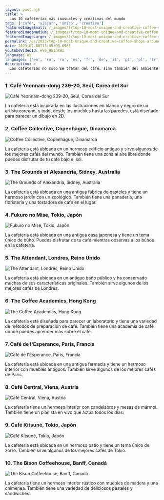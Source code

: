 ```yaml
---
layout: post.njk
title: >
  Las 10 cafeterías más inusuales y creativas del mundo
tags: ['café', 'viajar', 'único', 'creativo']
featuredImageSmall: /_images/t/top-10-most-unique-and-creative-coffee-shops-around-the-world-cover-es-small.webp
featuredImageMedium: /_images/t/top-10-most-unique-and-creative-coffee-shops-around-the-world-cover-es-medium.webp
featuredImageLarge: /_images/t/top-10-most-unique-and-creative-coffee-shops-around-the-world-cover-es-large.webp
permalink: /es/2023/top-10-most-unique-and-creative-coffee-shops-around-the-world.html
date: 2023-07-08T13:05:09.698Z
youtubeVideoId: eVe_9GIpXWI
language: es
languages: ['en', 'ru', 'ro', 'es', 'fr', 'de', 'it', 'pt', 'pl', 'tr']
description: >
  Las cafeterías no solo se tratan del café, sino también del ambiente y la experiencia. Aquí están algunas de las cafeterías más únicas y creativas del mundo que son una visita obligada para todos los amantes del café.
---
```


### 1. Café Yeonnam-dong 239-20, Seúl, Corea del Sur

![Café Yeonnam-dong 239-20, Seúl, Corea del Sur](/_images/9/96fa03beae9a16e425426ea40d839775-medium.webp)

La cafetería está inspirada en las ilustraciones en blanco y negro de un artista coreano, y todo, desde los muebles hasta las paredes, está diseñado para parecer un dibujo en 2D.

### 2. Coffee Collective, Copenhague, Dinamarca

![Coffee Collective, Copenhague, Dinamarca](/_images/4/4a85f62568339c7370ac280ccd7f6caf-medium.webp)

La cafetería está ubicada en un hermoso edificio antiguo y sirve algunos de los mejores cafés del mundo. También tiene una zona al aire libre donde puedes disfrutar de tu café bajo el sol.

### 3. The Grounds of Alexandria, Sídney, Australia

![The Grounds of Alexandria, Sídney, Australia](/_images/3/326aa8fd3825bf49b19a3751ede30304-medium.webp)

La cafetería está ubicada en una antigua fábrica de pasteles y tiene un hermoso jardín con un zoológico. También tiene una panadería, una floristería y una tostadora de café en el lugar.

### 4. Fukuro no Mise, Tokio, Japón

![Fukuro no Mise, Tokio, Japón](/_images/1/1e453fe12da834da5d2133fca7388fcf-medium.webp)

La cafetería está ubicada en una antigua casa japonesa y tiene un tema único de búho. Puedes disfrutar de tu café mientras observas a los búhos en la cafetería.

### 5. The Attendant, Londres, Reino Unido

![The Attendant, Londres, Reino Unido](/_images/0/03f66f06f1b6db00ded7ccff07088978-medium.webp)

La cafetería está ubicada en un antiguo baño público y ha conservado muchas de sus características originales. También sirve algunos de los mejores cafés de Londres.

### 6. The Coffee Academics, Hong Kong

![The Coffee Academics, Hong Kong](/_images/6/69bcf57272bf7dda7bda2a9c00bd80e8-medium.webp)

La cafetería está diseñada para parecer un laboratorio y tiene una variedad de métodos de preparación de café. También tiene una academia de café donde puedes aprender más sobre el café.

### 7. Café de l'Esperance, París, Francia

![Café de l'Esperance, París, Francia](/_images/8/83985541ca9626a3778e1a19cdd24857-medium.webp)

La cafetería está ubicada en una antigua farmacia y tiene un hermoso interior con muebles antiguos. También sirve algunos de los mejores cafés de París.

### 8. Café Central, Viena, Austria

![Café Central, Viena, Austria](/_images/d/d0af16a6510eb3c6ad8db9471404752c-medium.webp)

La cafetería tiene un hermoso interior con candelabros y mesas de mármol. También tiene un pianista en vivo que actúa todos los días.

### 9. Café Kitsuné, Tokio, Japón

![Café Kitsuné, Tokio, Japón](/_images/c/c67cd8c613aeb8e4d642241c45ca4f94-medium.webp)

La cafetería está ubicada en un hermoso patio y tiene un tema único de zorro. También sirve algunos de los mejores cafés de Tokio.

### 10. The Bison Coffeehouse, Banff, Canadá

![The Bison Coffeehouse, Banff, Canadá](/_images/6/634de0ec58aaf48bdba96545026937b9-medium.webp)

La cafetería tiene un hermoso interior rústico con muebles de madera y una chimenea. También tiene una variedad de deliciosos pasteles y sándwiches.

